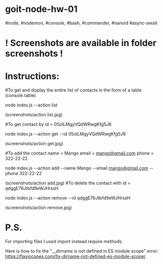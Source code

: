 # goit-node-hw-01

#node, #nodemon, #console, #bash, #commander, #nanoid #async-await

# ! Screenshots are available in folder screenshots !

# Instructions:
#To get and display the entire list of contacts in the form of a table (console.table)

node index.js --action list 

(screenshots/action list.jpg)

#To get contact by id = 05olLMgyVQdWRwgKfg5J6

node index.js --action get --id 05olLMgyVQdWRwgKfg5J6

(screenshots/action get.jpg)

#To add the contact name = Mango email = mango@gmail.com phone = 322-22-22

node index.js --action add --name Mango --email mango@gmail.com --phone 322-22-22

(screenshots/action add.jpg)
#To delete the contact with id = qdggE76Jtbfd9eWJHrssH

node index.js --action remove --id qdggE76Jtbfd9eWJHrssH

(screenshots/action remove.jpg)

# P.S. 

For importing files I used import instead require methods.

Here is how to fix the "\_\_dirname is not defined in ES module scope" error:
https://flaviocopes.com/fix-dirname-not-defined-es-module-scope/
